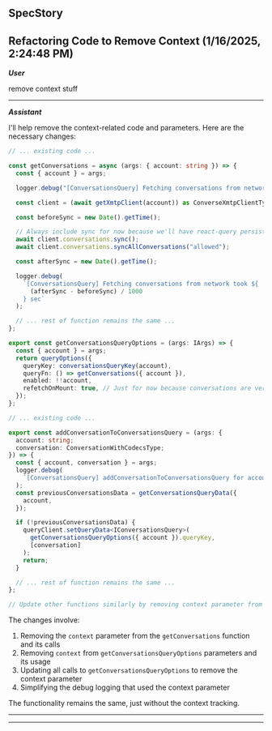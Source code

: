 ## SpecStory

## Refactoring Code to Remove Context (1/16/2025, 2:24:48 PM)

_**User**_

remove context stuff

---

_**Assistant**_

I'll help remove the context-related code and parameters. Here are the necessary changes:

```typescript:queries/conversations-query.ts
// ... existing code ...

const getConversations = async (args: { account: string }) => {
  const { account } = args;

  logger.debug("[ConversationsQuery] Fetching conversations from network");

  const client = (await getXmtpClient(account)) as ConverseXmtpClientType;

  const beforeSync = new Date().getTime();

  // Always include sync for now because we'll have react-query persist anyway to give us the local conversations
  await client.conversations.sync();
  await client.conversations.syncAllConversations("allowed");

  const afterSync = new Date().getTime();

  logger.debug(
    `[ConversationsQuery] Fetching conversations from network took ${
      (afterSync - beforeSync) / 1000
    } sec`
  );

  // ... rest of function remains the same ...
};

export const getConversationsQueryOptions = (args: IArgs) => {
  const { account } = args;
  return queryOptions({
    queryKey: conversationsQueryKey(account),
    queryFn: () => getConversations({ account }),
    enabled: !!account,
    refetchOnMount: true, // Just for now because conversations are very important and we want to make sure we have all of them
  });
};

// ... existing code ...

export const addConversationToConversationsQuery = (args: {
  account: string;
  conversation: ConversationWithCodecsType;
}) => {
  const { account, conversation } = args;
  logger.debug(
    `[ConversationsQuery] addConversationToConversationsQuery for account ${account}`
  );
  const previousConversationsData = getConversationsQueryData({
    account,
  });

  if (!previousConversationsData) {
    queryClient.setQueryData<IConversationsQuery>(
      getConversationsQueryOptions({ account }).queryKey,
      [conversation]
    );
    return;
  }

  // ... rest of function remains the same ...
};

// Update other functions similarly by removing context parameter from getConversationsQueryOptions calls
```

The changes involve:
1. Removing the `context` parameter from the `getConversations` function and its calls
2. Removing `context` from `getConversationsQueryOptions` parameters and its usage
3. Updating all calls to `getConversationsQueryOptions` to remove the context parameter
4. Simplifying the debug logging that used the context parameter

The functionality remains the same, just without the context tracking.

---



---

